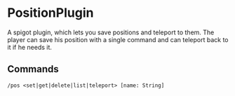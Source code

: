 # PositionPlugin
A spigot plugin, which lets you save positions and teleport to them. The player can save his position with a single command
and can teleport back to it if he needs it. 
## Commands
```
/pos <set|get|delete|list|teleport> [name: String]
```